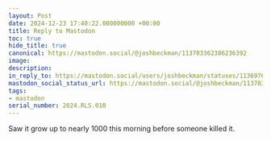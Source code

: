 ```yaml
---
layout: Post
date: 2024-12-23 17:40:22.000000000 +00:00
title: Reply to Mastodon
toc: true
hide_title: true
canonical: https://mastodon.social/@joshbeckman/113703362386236392
image:
description:
in_reply_to: https://mastodon.social/users/joshbeckman/statuses/113697670105981335
mastodon_social_status_url: https://mastodon.social/@joshbeckman/113703362386236392
tags:
- mastodon
serial_number: 2024.RLS.010
---
```

<p>Saw it grow up to nearly 1000 this morning before someone killed it.</p>
